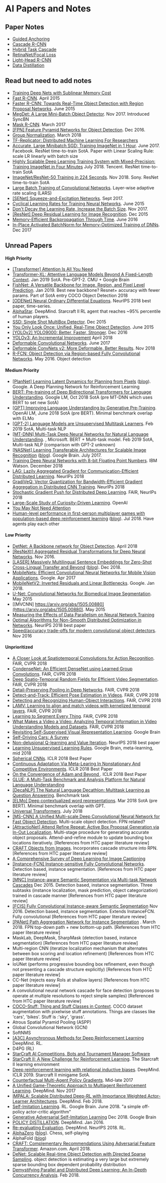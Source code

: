 # AI Papers and Notes

## Paper Notes

- [Guided Anchoring](notes/guided_anchoring.md)
- [Cascade R-CNN](notes/cascade_rcnn.md)
- [Hybrid Task Cascade](notes/htc.md)
- [RetinaNet/Focal Loss](notes/retinanet.md)
- [Light-Head R-CNN](notes/lighthead_rcnn.md)
- [Data Distillation](notes/data_distillation.md)

## Read but need to add notes


- [Training Deep Nets with Sublinear Memory Cost](https://arxiv.org/abs/1604.06174.pdf)
- [Fast R-CNN](https://arxiv.org/abs/1504.08083). April 2015
- [Faster R-CNN: Towards Real-Time Object Detection with Region Proposal Networks](https://arxiv.org/abs/1506.01497). June 2015
- [MegDet: A Large Mini-Batch Object Detector](https://arxiv.org/abs/1711.07240). Nov 2017. Introduced SyncBN
- [Mask R-CNN](https://arxiv.org/abs/1703.06870). March 2017
- [[FPN] Feature Pyramid Networks for Object Detection](https://arxiv.org/abs/1612.03144). Dec 2016.
- [Group Normalization](https://arxiv.org/abs/1803.08494). March 2018
- [TF-Replicator: Distributed Machine Learning For Researchers](https://arxiv.org/pdf/1902.00465.pdf)
- [Accurate, Large Minibatch SGD: Training ImageNet in 1 Hour](https://arxiv.org/abs/1706.02677). June 2017. Facebook. ResNet time-to-train SotA. Paper with Linear Scaling Rule: scale LR linearly with batch size
- [Highly Scalable Deep Learning Training System with Mixed-Precision: Training ImageNet in Four Minutes](https://arxiv.org/abs/1807.11205) July 2018. Tencent. ResNet time-to-train SotA 
- [ImageNet/ResNet-50 Training in 224 Seconds](https://arxiv.org/abs/1811.05233). Nov 2018. Sony. ResNet time-to-train SotA
- [Large Batch Training of Convolutional Networks](https://arxiv.org/abs/1708.03888). Layer-wise adaptive rate scaling (LARS)
- [[SENet] Squeeze-and-Excitation Networks](https://arxiv.org/abs/1709.01507). Sept 2017.
- [Cyclical Learning Rates for Training Neural Networks](https://arxiv.org/abs/1506.01186). June 2015
- [Don't Decay the Learning Rate, Increase the Batch Size](https://arxiv.org/abs/1711.00489). Nov 2017.
- [[ResNet] Deep Residual Learning for Image Recognition](https://arxiv.org/abs/1512.03385). Dec 2015
- [Memory-Efficient Backpropagation Through Time](https://arxiv.org/abs/1606.03401). June 2016
- [In-Place Activated BatchNorm for Memory-Optimized Training of DNNs](https://arxiv.org/abs/1712.02616). Dec 2017


## Unread Papers

#### High Priority

- [[Transformer] Attention Is All You Need](https://arxiv.org/abs/1706.03762)
- [Transformer-XL: Attentive Language Models Beyond A Fixed-Length Context](https://arxiv.org/pdf/1901.02860.pdf). Jan 2019 SotA. Pre-GPT-2. CMU + Google Brain
- [FishNet: A Versatile Backbone for Image, Region, and Pixel Level Prediction](https://arxiv.org/abs/1901.03495). Jan 2019. Best new backbone? Resnet+ accuracy with fewer params. Part of SotA entry COCO Object Detection 2018
- [[ODENet] Neural Ordinary Differential Equations](https://arxiv.org/pdf/1806.07366.pdf). NeurIPS 2018 best paper, time-series.
- [AlphaStar](https://deepmind.com/blog/alphastar-mastering-real-time-strategy-game-starcraft-ii/). DeepMind. Starcraft II RL agent that reaches ~95% percentile of human players.
- [SSD: Single Shot MultiBox Detector](https://arxiv.org/abs/1512.02325). Dec 2015 
- [You Only Look Once: Unified, Real-Time Object Detection](https://arxiv.org/abs/1506.02640). June 2015
- [[YOLOv2] YOLO9000: Better, Faster, Stronger](https://arxiv.org/abs/1612.08242). Dec 2016
- [YOLOv3: An Incremental Improvement](https://arxiv.org/abs/1804.02767) April 2018
- [Deformable Convolutional Networks](https://arxiv.org/abs/1703.06211). June 2017
- [Deformable ConvNets v2: More Deformable, Better Results](https://arxiv.org/abs/1811.11168). Nov 2018
- [R-FCN: Object Detection via Region-based Fully Convolutional Networks](https://arxiv.org/abs/1605.06409). May 2016. Object detection


#### Medium Priority


- [[PlanNet] Learning Latent Dynamics for Planning from Pixels](https://arxiv.org/abs/1811.04551) ([blog](https://ai.googleblog.com/2019/02/introducing-planet-deep-planning.html)). Google. A Deep Planning Network for Reinforcement Learning
- [BERT: Pre-training of Deep Bidirectional Transformers for Language Understanding](https://arxiv.org/pdf/1810.04805.pdf). Google LM, Oct 2018 SotA (pre MT-DNN which uses BERT to set new SotA) 
- [[GPT] Improving Language Understanding by Generative Pre-Training](https://s3-us-west-2.amazonaws.com/openai-assets/research-covers/language-unsupervised/language_understanding_paper.pdf).  OpenAI LM, June 2018 SotA (pre BERT). Minimal benchmark overlap with ELMo
- [[GPT-2] Language Models are Unsupervised Multitask Learners](https://d4mucfpksywv.cloudfront.net/better-language-models/language-models.pdf). Feb 2019 SotA, Multi-task NLP
- [[MT-DNN] Multi-Task Deep Neural Networks for Natural Language Understanding](https://arxiv.org/abs/1901.11504). , Microsoft. BERT + Multi-task model. Feb 2019 SotA, Multi-task NLP (comparison with GPT-2 unknown) 
- [[NASNet] Learning Transferable Architectures for Scalable Image Recognition](https://arxiv.org/abs/1707.07012) ([blog](https://ai.googleblog.com/2017/11/automl-for-large-scale-image.html)). Google Brain. July 2017.
- [Training Deep Neural Networks with 8-bit Floating Point Numbers](https://arxiv.org/abs/1812.08011). IBM Watson. December 2018
- [LAG: Lazily Aggregated Gradient for Communication-Efficient Distributed Learning](https://arxiv.org/abs/1805.09965). NeurIPs 2018
- [GradiVeQ: Vector Quantization for Bandwidth-Efficient Gradient Aggregation in Distributed CNN Training](https://arxiv.org/abs/1811.03617). NeurIPs 2018
- [Stochastic Gradient Push for Distributed Deep Learning](https://research.fb.com/publications/stochastic-gradient-push-for-distributed-deep-learning/). FAIR, NeurIPs 2018
- [Large-Scale Study of Curiosity-Driven Learning](https://pathak22.github.io/large-scale-curiosity/resources/largeScaleCuriosity2018.pdf). OpenAI
- [You May Not Need Attention](https://arxiv.org/abs/1810.13409)
- [Human-level performance in first-person multiplayer games with population-based deep reinforcement learning](https://arxiv.org/abs/1807.01281) ([blog](https://deepmind.com/blog/capture-the-flag/)). Jul 2018. Have agents play each other


#### Low Priority

- [DetNet: A Backbone network for Object Detection](https://arxiv.org/abs/1804.06215). April 2018
- [[ResNeXt] Aggregated Residual Transformations for Deep Neural Networks](https://arxiv.org/abs/1611.05431). Nov 2016.
- [[LASER] Massively Multilingual Sentence Embeddings for Zero-Shot Cross-Lingual Transfer and Beyond](https://arxiv.org/abs/1812.10464) ([blog](https://code.fb.com/ai-research/laser-multilingual-sentence-embeddings/)). Dec 2018.
- [MobileNets: Efficient Convolutional Neural Networks for Mobile Vision Applications](https://arxiv.org/abs/1704.04861). Google. Apr 2017
- [MobileNetV2: Inverted Residuals and Linear Bottlenecks](https://arxiv.org/abs/1801.04381). Google. Jan 2018.
- [U-Net: Convolutional Networks for Biomedical Image Segmentation](https://arxiv.org/abs/1505.04597). May 2015
- [[MVCNN] https://arxiv.org/abs/1505.00880](https://arxiv.org/abs/1505.00880). May 2015
- [Measuring the Effects of Data Parallelism on Neural Network Training](https://arxiv.org/abs/1811.03600)
- [Optimal Algorithms for Non-Smooth Distributed Optimization in Networks](https://arxiv.org/abs/1806.00291). NeurIPS 2018 best paper 
- [Speed/accuracy trade-offs for modern convolutional object detectors](https://arxiv.org/abs/1611.10012). Nov 2016


#### Unprioritized

- [A Closer Look at Spatiotemporal Convolutions for Action Recognition](https://research.fb.com/publications/a-closer-look-at-spatiotemporal-convolutions-for-action-recognition/). FAIR, CVPR 2018
- [CondenseNet: An Efficient DenseNet using Learned Group Convolutions](https://research.fb.com/publications/condensenet-an-efficient-densenet-using-learned-group-convolutions/). FAIR, CVPR 2018
- [Deep Spatio-Temporal Random Fields for Efficient Video Segmentation](https://research.fb.com/publications/deep-spatio-temporal-random-fields-for-efficient-video-segmentation/). FAIR, CVPR 2018
- [Detail-Preserving Pooling in Deep Networks](https://research.fb.com/publications/detail-preserving-pooling-in-deep-networks/). FAIR, CVPR 2018
- [Detect-and-Track: Efficient Pose Estimation in Videos](https://research.fb.com/publications/detect-and-track-efficient-pose-estimation-in-videos/). FAIR, CVPR 2018
- [Detecting and Recognizing Human-Object Interactions](https://research.fb.com/publications/detecting-and-recognizing-human-object-interactions/). FAIR, CVPR 2018
- [LAMV: Learning to align and match videos with kernelized temporal layers](https://research.fb.com/publications/lamv-learning-to-align-and-match-videos-with-kernelized-temporal-layers/). FAIR, CVPR 2018
- [Learning to Segment Every Thing](https://research.fb.com/publications/learning-to-segment-every-thing/). FAIR, CVPR 2018
- [What Makes a Video a Video: Analyzing Temporal Information in Video Understanding Models and Datasets](https://research.fb.com/publications/what-makes-a-video-a-video-analyzing-temporal-information-in-video-understanding-models-and-datasets/). FAIR, CVPR 2018
- [Revisiting Self-Supervised Visual Representation Learning](https://arxiv.org/pdf/1901.09005.pdf). Google Brain
- [Self-Driving Cars: A Survey](https://arxiv.org/pdf/1901.04407.pdf)
- [Non-delusional Q-learning and Value Iteration](https://papers.nips.cc/paper/8200-non-delusional-q-learning-and-value-iteration.pdf). NeurIPS 2018 best paper
- [Learning Unsupervised Learning Rules](https://arxiv.org/pdf/1804.00222.pdf). Google Brain, meta-learning, mid 2018
- [Spherical CNNs](https://openreview.net/pdf?id=Hkbd5xZRb). ICLR 2018 Best Paper
- [Continuous Adaptation Via Meta-Learing In Nonstationary And Competitive Environments](https://openreview.net/pdf?id=Sk2u1g-0-). ICLR 2018 Best Paper
- [On the Convergence of Adam and Beyond ](https://openreview.net/forum?id=ryQu7f-RZ). ICLR 2018 Best Paper
- [GLUE: A Multi-Task Benchmark and Analysis Platform for Natural Language Understanding](https://www.nyu.edu/projects/bowman/glue.pdf)
- [[DecaNLP] The Natural Language Decathlon: Multitask Learning as Question Answering](https://arxiv.org/abs/1806.08730). Benchmark task
- [[ELMo] Deep contextualized word representations](https://arxiv.org/pdf/1802.05365.pdf). Mar 2018 SotA (pre BERT). Minimal benchmark overlap with GPT.
- [Universal Transformers](https://arxiv.org/abs/1807.03819). July 2018
- [[MS-CNN] A Unified Multi-scale Deep Convolutional Neural Network for Fast Object Detection](https://arxiv.org/abs/1607.07155). Multi-scale object detection. FPN related?
- [[AttractioNet] Attend Refine Repeat: Active Box Proposal Generation via In-Out Localization](https://arxiv.org/abs/1606.04446). Multi-stage procedure for generating accurate object proposals. Attend-and-refine module to update bounding box locations iteratively. [References from HTC paper literature review]  
- [CRAFT Objects from Images](https://arxiv.org/abs/1604.03239). Incorporates cascade structure into RPN. [References from HTC paper literature review]
- [A Comprehensive Survey of Deep Learning for Image Captioning](https://arxiv.org/pdf/1810.04020.pdf)
- [[Instance-FCN] Instance-sensitive Fully Convolutional Networks](https://arxiv.org/abs/1603.08678). Detection based, instance segmentation. [References from HTC paper literature review]
- [[MNC] Instance-aware Semantic Segmentation via Multi-task Network Cascades](https://arxiv.org/abs/1512.04412) Dec 2015. Detection based, instance segmentation. Three subtasks (instance localization, mask prediction, object categorization) trained in cascade manner [References from HTC paper literature review]
- [[FCIS] Fully Convolutional Instance-aware Semantic Segmentation](https://arxiv.org/abs/1611.07709) Nov 2016. Detection based, instance segmentation. Extends InstanceFCN. Fully convolutional [References from HTC paper literature review]
- [[PANet] Path Aggregation Network for Instance Segmentation](https://arxiv.org/abs/1803.01534) . March 2018. FPN top-down path + new bottom-up path. [References from HTC paper literature review]
- MaskLab, DeepMask, SharpMask (detection based, instance segmentation) [References from HTC paper literature review]
- Multi-region CNN (iteratize localization mechanism that alternates between box scoring and location refinement) [References from HTC paper literature review]
- IoUNet (performs progressive bounding box refinement, even though not presenting a cascade structure explicitly) [References from HTC paper literature review]
- CC-Net (rejects easy RoIs at shallow layers) [References from HTC paper literature review]
- A convolutional neural network cascade for face detection (proposes to operate at multiple resolutions to reject simple samples) [Referenced from HTC paper literature review]
- [COCO-Stuff: Thing and Stuff Classes in Context](https://arxiv.org/pdf/1612.03716.pdf). COCO dataset augmentation with pixelwise stuff annotations. Things are classes like 'cars', 'bikes'. Stuff is :'sky', 'grass'.
- Atrous Spatial Pyramid Pooling (ASPP)
- Global Convolutional Network (GCN)
- SoftNMS 
- [[A3C] Asynchronous Methods for Deep Reinforcement Learning](https://arxiv.org/pdf/1602.01783.pdf) DeepMind. RL.
- D4PG (RL)
- [StarCraft AI Competitions, Bots and Tournament Manager Software](https://www.researchgate.net/publication/329202945_StarCraft_AI_Competitions_Bots_and_Tournament_Manager_Software)
- [StarCraft II: A New Challenge for Reinforcement Learning](https://arxiv.org/abs/1708.04782). The Starcraft II learning environment
- [Deep reinforcement learning with relational inductive biases](https://openreview.net/forum?id=HkxaFoC9KQ). DeepMind. ICLR 2019. Starcraft II minigame SotA.
- [Counterfactual Multi-Agent Policy Gradients](https://arxiv.org/abs/1705.08926). Mid-late 2017
- [A Unified Game-Theoretic Approach to Multiagent Reinforcement Learning](https://arxiv.org/pdf/1711.00832.pdf). DeepMind. Nov 2017
- [IMPALA: Scalable Distributed Deep-RL with Importance Weighted Actor-Learner Architectures](https://arxiv.org/abs/1802.01561). DeepMind. Feb 2018.
- [Self-Imitation Learning](https://arxiv.org/abs/1806.05635). RL. Google Brain. June 2018. "a simple off-policy actor-critic algorithm"
- [Generative Adversarial Self-Imitation Learning](https://arxiv.org/abs/1812.00950) Dec 2018. Google Brain
- [POLICY DISTILLATION](https://arxiv.org/pdf/1511.06295.pdf). DeepMind. Jan 2016.
- [Re-evaluating Evaluation](https://arxiv.org/abs/1806.02643). DeepMind. NeurIPS 2018. RL.
- [AlphaZero](https://arxiv.org/pdf/1712.01815.pdf) ([blog](https://deepmind.com/blog/alphazero-shedding-new-light-grand-games-chess-shogi-and-go])). Chess, self-playing
- AlphaFold ([blog](https://deepmind.com/blog/alphafold/))
- [CRAFT: Complementary Recommendations Using Adversarial Feature Transformer](https://arxiv.org/abs/1804.10871). Amazon.com. April 2018.
- [DeNet: Scalable Real-time Object Detection with Directed Sparse Sampling](https://arxiv.org/abs/1703.10295). object detection is estimating a very large but extremely sparse bounding box dependent probability distribution
- [Demystifying Parallel and Distributed Deep Learning: An In-Depth Concurrency Analysis](https://arxiv.org/abs/1802.09941). Feb 2018. 